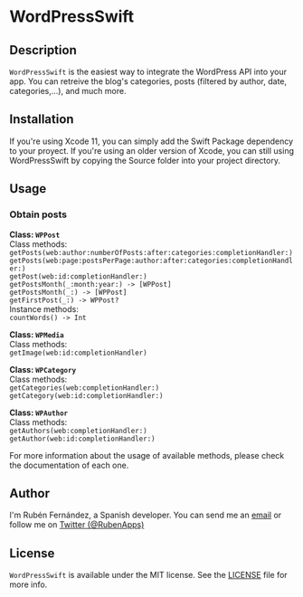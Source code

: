 # WordPressSwift

## Description
`WordPressSwift` is the easiest way to integrate the WordPress API into your app. You can retreive the blog's categories, posts (filtered by author, date, categories,...), and much more.

## Installation
If you're using Xcode 11, you can simply add the Swift Package dependency to your proyect. If you're using an older version of Xcode, you can still using WordPressSwift by copying the Source folder into your project directory.

## Usage

### Obtain posts
**Class: `WPPost`**  
Class methods:  
`getPosts(web:author:numberOfPosts:after:categories:completionHandler:)`  
`getPosts(web:page:postsPerPage:author:after:categories:completionHandler:)`  
`getPost(web:id:completionHandler:)`  
`getPostsMonth(_:month:year:) -> [WPPost]`  
`getPostsMonth(_:) -> [WPPost]`  
`getFirstPost(_:) -> WPPost?`  
Instance methods:  
`countWords() -> Int`  

**Class: `WPMedia`**  
Class methods:  
`getImage(web:id:completionHandler)`  

**Class: `WPCategory`**  
Class methods:  
`getCategories(web:completionHandler:)`  
`getCategory(web:id:completionHandler:)`  

**Class: `WPAuthor`**  
Class methods:  
`getAuthors(web:completionHandler:)`  
`getAuthor(web:id:completionHandler:)`  

For more information about the usage of available methods, please check the documentation of each one.

## Author
I'm Rubén Fernández, a Spanish developer. You can send me an [email](mailto:ruben.fdez@icloud.com) or follow me on [Twitter (@RubenApps)](https://twitter.com/RubenApps)

## License

`WordPressSwift` is available under the MIT license. See the [LICENSE](LICENSE) file for more info.
